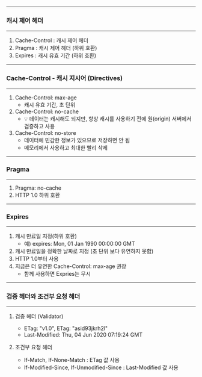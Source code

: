 -----
### 캐시 제어 헤더
-----
1. Cache-Control : 캐시 제어 헤더
2. Pragma : 캐시 제어 헤더 (하위 호환)
3. Expires : 캐시 유효 기간 (하위 호환)

-----
### Cache-Control - 캐시 지시어 (Directives)
-----
1. Cache-Control: max-age
   - 캐시 유효 기간, 초 단위
2. Cache-Control: no-cache
   - 💡 데이터는 캐시해도 되지만, 항상 캐시를 사용하기 전에 원(origin) 서버에서 검증하고 사용
3. Cache-Control: no-store
   - 데이터에 민감한 정보가 있으므로 저장하면 안 됨
   - 메모리에서 사용하고 최대한 빨리 삭제

-----
### Pragma
-----
1. Pragma: no-cache
2. HTTP 1.0 하위 호환

-----
### Expires
-----
1. 캐시 만료일 지정(하위 호환)
   - 예) expires: Mon, 01 Jan 1990 00:00:00 GMT
2. 캐시 만료일을 정확한 날짜로 지정 (초 단위 보다 유연하지 못함)
3. HTTP 1.0부터 사용
4. 지금은 더 유연한 Cache-Control: max-age 권장
   - 함께 사용하면 Expries는 무시

-----
### 검증 헤더와 조건부 요청 헤더
-----
1. 검증 헤더 (Validator)
   - ETag: "v1.0", ETag: "asid93jkrh2l"
   - Last-Modified: Thu, 04 Jun 2020 07:19:24 GMT

2. 조건부 요청 헤더
   - If-Match, If-None-Match : ETag 값 사용
   - If-Modified-Since, If-Unmodified-Since : Last-Modified 값 사용
   
